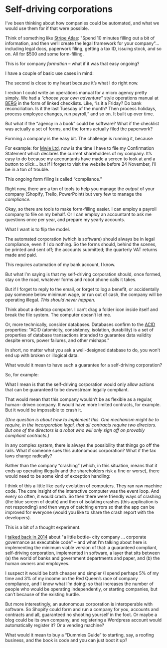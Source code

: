 # Self-driving corporations

I’ve been thinking about how companies could be automated, and what we would
use them for if that were possible.

Think of something like [Stripe Atlas](https://stripe.com/atlas): "Spend 10
minutes filling out a bit of information, and then we’ll create the legal
framework for your company"… including legal docs, paperwork filing, getting a
tax ID, issuing stock, and so on. All for $500 and some form-filling.

This is for company _formation_ – what if it was that easy ongoing?

I have a couple of basic use cases in mind:

The second is close to my heart because it’s what I do right now.

I reckon I could write an operations manual for a micro agency pretty simply.
We had a _“choose your own adventure”_ style operations manual at
[BERG](http://berglondon.com) in the form of linked checklists. Like, “is it a
Friday? Do bank reconciliation. Is it the last Tuesday of the month? Then
process holidays, process employee changes, run payroll,” and so on. It built
up over time.

But what if the “agency in a book” could be software? What if the checklist
was actually a set of forms, and the forms actually filed the paperwork?

Forming a company is the easy bit. The challenge is running it, because

For example: for [Mwie Ltd](http://www.mwie.com), now is the time I have to
file my Confirmation Statement which declares the current shareholders of my
company. It’s easy to do because my accountants have made a screen to look at
and a button to click… but if I forget to visit the website before 24
November, I’ll be in a ton of trouble.

This ongoing form filing is called “compliance.”

Right now, there are a ton of tools to help you manage the _output_ of your
company (Shopify, Trello, PowerPoint) but very few to manage the _compliance._

Okay, so there are tools to make form-filling easier. I can employ a payroll
company to file on my behalf. Or I can employ an accountant to ask me
questions once per year, and prepare my yearly accounts.

What I want is to flip the model.

The automated corporation (which is software) should always be in legal
compliance, even if I do nothing. So the forms should, behind the scenes, be
printed and sent off; the accounts submitted; the quarterly VAT returns made
and paid.

This requires automation of my bank account, I know.

But what I’m saying is that my self-driving corporation should, once formed,
stay on the road, whatever forms and robot phone calls it takes.

But if I forget to reply to the email, or forget to log a benefit, or
accidentally pay someone below minimum wage, or run out of cash, the company
will be operating illegal. _This should never happen._

Think about a desktop computer. I can’t drag a folder icon inside itself and
break the file system. The computer doesn’t let me.

Or, more technically, consider databases. Databases confirm to the
[ACID](https://en.wikipedia.org/wiki/ACID) properties: "ACID (atomicity,
consistency, isolation, durability) is a set of properties of database
transactions intended to guarantee data validity despite errors, power
failures, and other mishaps."

In short, no matter what you ask a well-designed database to do, you won’t end
up with broken or illogical data.

What would it mean to have such a guarantee for a self-driving corporation?

So, for example:

What I mean is that the self-driving corporation would only allow actions that
can be guaranteed to be downstream legally compliant.

That would mean that this company wouldn’t be as flexible as a regular, human-
driven company. It would have more limited contracts, for example. But it
would be impossible to crash it.

_(One question is about how to implement this. One mechanism might be to
require, in the incorporation legal, that all contracts require two directors.
But one of the directors is a robot who will only sign off on provably
compliant contracts.)_

In any complex system, there is always the possibility that things go off the
rails. What if someone sues this autonomous corporation? What if the tax laws
change radically?

Rather than the company “crashing” (which, in this situation, means that it
ends up operating illegally and the shareholders risk a fine or worse), there
would need to be some kind of exception handling:

I think of this a little like early evolution of computers. They ran raw
machine code. The core insight of the interactive computer was the event loop.
And every so often, it would crash. So then there were friendly ways of
crashing (the blue screen of death) and then of isolating crashes (this
application is not responding) and then ways of catching errors so that the
app can be improved for everyone (would you like to share the crash report
with the developers).

This is a bit of a thought experiment.

I [talked back in 2014](/home/2014/12/23/corporations) about "a little bottle-
city company … corporate governance as executable code" – and what I’m talking
about here is implementing the minimum viable version of that: a guaranteed
compliant, self-driving corporation, implemented in software, a layer that
sits between (a) the world of banks and government departments and paper, and
(b) the human owners and employees.

I suspect it would be both cheaper and simpler (I spend perhaps 5% of my time
and 3% of my income on the Red Queen’s race of company compliance, and I know
what I’m doing) so that increases the number of people who would be operating
independently, or starting companies, but can’t because of the existing
hurdle.

But more interestingly, an autonomous corporation is interoperable with
software. So Shopify could form and run a company for you, accounts and
contracts and all, guaranteed no shooting yourself in the foot. Or maybe a
blog could be its own company, and registering a Wordpress account would
automatically register it? Or a vending machine?

What would it mean to buy a “Dummies Guide” to starting, say, a roofing
business, and the book is code and you can just boot it up?
